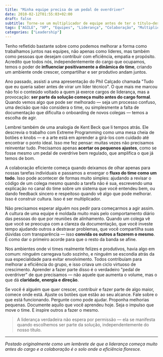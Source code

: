 ```yaml
---
title: "Minha equipe precisa de um pedal de overdriver"
date: 2010-02-12T01:55:03+02:00
draft: false
subtitle: Torne-se um multiplicador de equipe antes de ter o título—descubra como pequenos atos de liderança, feedback reflexivo e propriedade colaborativa criam o 'overdrive' que impulsiona equipes à excelência
tags: ["AGILE", "XP", "Equipes", "Liderança", "Colaboração", "Multiplicadores"]
categories: ["Leadership"]
---
```


Tenho refletido bastante sobre como podemos melhorar a forma como trabalhamos juntos nas equipes, não apenas como líderes, mas também como pessoas que desejam contribuir com eficiência, empatia e propósito. Acredito que todos nós, independentemente do cargo que ocupamos, temos o poder de **influenciar positivamente a dinâmica do time**, criando um ambiente onde crescer, compartilhar e ser produtivo andam juntos.

Ano passado, assisti a uma apresentação do Phil Calçado chamada "Tudo que eu queria saber antes de virar um líder técnico". O que mais me marcou não foi o conteúdo voltado a quem já exerce cargos de liderança, mas a provocação: **ser parte da solução começa muito antes do cargo formal**. Quando vemos algo que pode ser melhorado — seja um processo confuso, uma decisão que não considera o time, ou simplesmente a falta de documentação que dificulta o onboarding de novos colegas — temos a escolha de agir.

Lembrei também de uma analogia de Kent Beck que li tempos atrás. Ele descrevia o trabalho com Extreme Programming como uma mesa cheia de botões e knobs — e a arte está em aprender a girá-los com cuidado até encontrar o ponto ideal. Isso me fez pensar: muitas vezes não precisamos reinventar tudo. Precisamos apenas **acertar os pequenos ajustes**, como se fosse mesmo um pedal de overdrive bem regulado, que amplifica o que já temos de bom.

A colaboração eficiente começa quando deixamos de olhar apenas para nossas tarefas individuais e passamos a enxergar o **fluxo do time como um todo**. Isso pode acontecer de formas muito simples: ajudando a revisar o código de um colega mesmo quando a tarefa não é sua, escrevendo uma explicação no canal do time sobre um sistema que você entendeu bem, ou dando feedback sincero e respeitoso quando vê algo que pode melhorar. Isso é construir cultura. Isso é ser multiplicador.

Não precisamos esperar alguém nos pedir para começarmos a agir assim. A cultura de uma equipe é moldada muito mais pelo comportamento diário das pessoas do que por reuniões de alinhamento. Quando um colega vê que você se preocupa com a clareza da documentação, que você investe tempo ajudando outros a destravar problemas, que você compartilha suas dúvidas com transparência — isso **convida os outros a fazerem o mesmo**. É como dar o primeiro acorde para que o resto da banda se afine.

Nos ambientes onde vi times realmente felizes e produtivos, havia algo em comum: ninguém carregava tudo sozinho, e ninguém se escondia atrás da sua especialidade para evitar envolvimento. Todos contribuíam para melhorar a eficiência do grupo, e isso criava um ciclo virtuoso de crescimento. Aprender a fazer parte disso é o verdadeiro "pedal de overdriver" de que precisamos — não aquele que aumenta o volume, mas o que dá **claridade, energia e direção**.

Se você é alguém que quer crescer, contribuir e fazer parte de algo maior, comece onde está. Ajuste os botões que estão ao seu alcance. Fale sobre o que está funcionando. Pergunte como pode ajudar. Proponha melhorias pequenas. Documente aquilo que você aprendeu hoje. Seja o impulso que move o time. E inspire outros a fazer o mesmo.

> A liderança verdadeira não espera por permissão — ela se manifesta quando escolhemos ser parte da solução, independentemente do nosso título.

---

_Postado originalmente como um lembrete de que a liderança começa muito antes do cargo e a colaboração é o solo onde a eficiência floresce._
